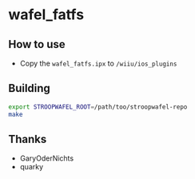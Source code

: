 # wafel_fatfs



## How to use

- Copy the `wafel_fatfs.ipx` to `/wiiu/ios_plugins`

## Building

```bash
export STROOPWAFEL_ROOT=/path/too/stroopwafel-repo
make
```

## Thanks

- GaryOderNichts
- quarky
